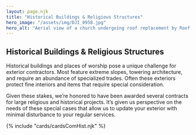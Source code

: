 ```yaml
---
layout: page.njk
title: "Historical Buildings & Religious Structures"
hero_image: "/assets/img/DJI_0958.jpg"
hero_alt: "Aerial view of a church undergoing roof replacement by Roof Rite during winter. Workers are installing a new roofing system on the steep main sanctuary roof, with safety lines and materials visible. Snow blankets the surrounding ground and neighborhood, contrasting with the exposed roof decking. The brick church features gothic-style windows and a tower topped with a tall cross."
---
```


## Historical Buildings & Religious Structures

Historical buildings and places of worship pose a unique challenge for exterior contractors. Most feature extreme slopes, towering architecture, and require an abundance of specialized trades. Often these exteriors protect fine interiors and items that require special consideration.

Given these stakes, we’re honored to have been awarded several contracts for large religious and historical projects. It’s given us perspective on the needs of these special cases that allow us to update your exterior with minimal disturbance to your regular services.

<div class="breakout">
  {% include "cards/cardsComHist.njk" %}
  <!-- Possible Gallery Here -->
</div>
